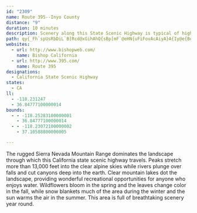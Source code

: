 ```yaml
---
id: "2309"
name: Route 395--Inyo County
distance: "9"
duration: 10 minutes
description: Scenery along this State Scenic Highway is typical of high desert meadows, with peaks of the Sierra Nevada visible in the west.
path: qy{_Fh`spUsRbDiL`B]Rcd@xGihAhQ{sBp[mF`@eHN{uFiFovAcAiyA}A{Iy@e{BqYig@cG{Fe@ysEsQwGS}FDigBtJUEaNp@y`@fCaJf@iDHuBT{Cj@cBl@cCnA}C`C}HhHmFpCkp@pPeoFrlA
websites:
  - url: http://www.bishopweb.com/
    name: Bishop California
  - url: http://www.395.com/
    name: Route 395
designations:
  - California State Scenic Highway
states:
  - CA
ll:
  - -118.231247
  - 36.84777100000014
bounds:
  - - -118.25283100000001
    - 36.84777100000014
  - - -118.23072100000002
    - 37.10588800000005

---
```


The rugged Sierra Nevada Mountain Range dominates the landscape through which this California state scenic highway travels.  Peaks stretch more than 13,000 feet into the clear alpine skies while rivers plunge over falls and cut canyons deep into the earth.  Clear mountain lakes dot the landscape, providing wonderful recreational opportunities for anyone who enjoys water.  Wildflowers bloom in the spring and the leaves change color in the fall, while snow blankets much of the area during the winter and the sun warms the air in the summer.  This area is full of breathtaking scenery year round.
